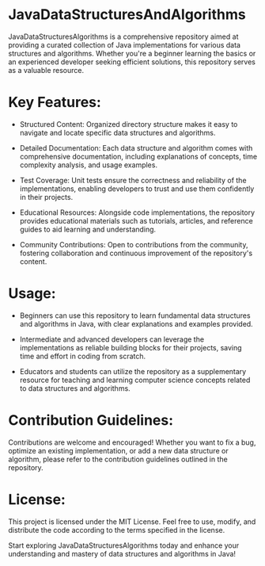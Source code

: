 # JavaDataStructuresAndAlgorithms
  JavaDataStructuresAlgorithms is a comprehensive repository aimed at providing a curated collection of Java implementations for various data structures and algorithms. Whether you're a beginner learning the basics or an experienced developer seeking efficient solutions, this repository serves as a valuable resource.

# Key Features:

 - Structured Content: Organized directory structure makes it easy to navigate and locate specific data structures and algorithms.

 - Detailed Documentation: Each data structure and algorithm comes with comprehensive documentation, including explanations of concepts, time complexity analysis, and usage examples.

 - Test Coverage: Unit tests ensure the correctness and reliability of the implementations, enabling developers to trust and use them confidently in their projects.

 - Educational Resources: Alongside code implementations, the repository provides educational materials such as tutorials, articles, and reference guides to aid learning and understanding.

 - Community Contributions: Open to contributions from the community, fostering collaboration and continuous improvement of the repository's content.


# Usage:

 - Beginners can use this repository to learn fundamental data structures and algorithms in Java, with clear explanations and examples provided.

 - Intermediate and advanced developers can leverage the implementations as reliable building blocks for their projects, saving time and effort in coding from scratch.

 - Educators and students can utilize the repository as a supplementary resource for teaching and learning computer science concepts related to data structures and algorithms.


# Contribution Guidelines:

Contributions are welcome and encouraged! Whether you want to fix a bug, optimize an existing implementation, or add a new data structure or algorithm, please refer to the contribution guidelines outlined in the repository.

# License:

This project is licensed under the MIT License. Feel free to use, modify, and distribute the code according to the terms specified in the license.

Start exploring JavaDataStructuresAlgorithms today and enhance your understanding and mastery of data structures and algorithms in Java!